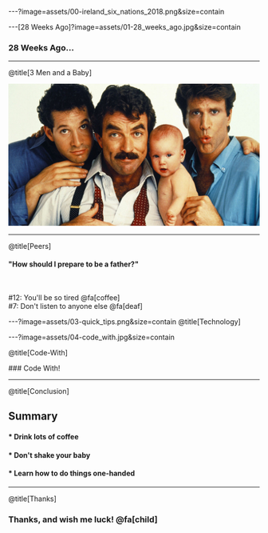 ---?image=assets/00-ireland_six_nations_2018.png&size=contain

---[28 Weeks Ago]?image=assets/01-28_weeks_ago.jpg&size=contain

### 28 Weeks Ago...

---

@title[3 Men and a Baby]

![3 men and a baby](assets/02-3_men_and_a_baby.jpg)

---

@title[Peers]

#### "How should I prepare to be a father?"
<br/>

\#12:&nbsp;You'll be so tired @fa[coffee]<br/>
\#7:&nbsp;Don't listen to anyone else @fa[deaf]

---?image=assets/03-quick_tips.png&size=contain
@title[Technology]

---?image=assets/04-code_with.jpg&size=contain

@title[Code-With]

### Code With!

---
@title[Conclusion]

## Summary

#### * Drink lots of coffee
#### * Don't shake your baby
#### * Learn how to do things one-handed

---

@title[Thanks]

### Thanks, and wish me luck! @fa[child]
